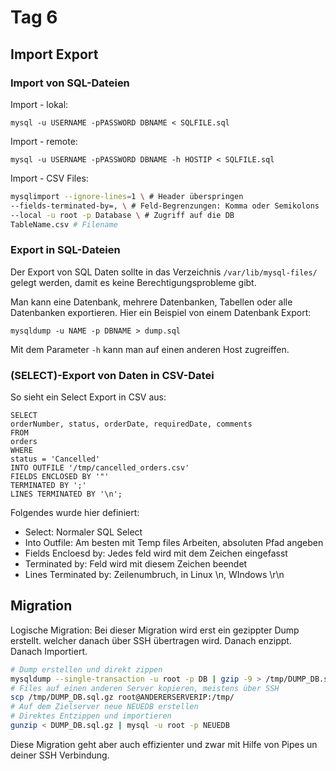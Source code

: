 # Tag 6

## Import Export

### Import von SQL-Dateien

Import - lokal:

`mysql -u USERNAME -pPASSWORD DBNAME < SQLFILE.sql`

Import - remote:

`mysql -u USERNAME -pPASSWORD DBNAME -h HOSTIP < SQLFILE.sql`

Import - CSV Files:

```bash
mysqlimport --ignore-lines=1 \ # Header überspringen
--fields-terminated-by=, \ # Feld-Begrenzungen: Komma oder Semikolons
--local -u root -p Database \ # Zugriff auf die DB
TableName.csv # Filename
```

### Export in SQL-Dateien

Der Export von SQL Daten sollte in das Verzeichnis `/var/lib/mysql-files/` gelegt werden, damit es keine Berechtigungsprobleme gibt.

Man kann eine Datenbank, mehrere Datenbanken, Tabellen oder alle Datenbanken exportieren. Hier ein Beispiel von einem Datenbank Export:

```mysqldump -u NAME -p DBNAME > dump.sql```

Mit dem Parameter `-h` kann man auf einen anderen Host zugreiffen.

### (SELECT)-Export von Daten in CSV-Datei

So sieht ein Select Export in CSV aus:

```mysql
SELECT
orderNumber, status, orderDate, requiredDate, comments
FROM
orders
WHERE
status = 'Cancelled'
INTO OUTFILE '/tmp/cancelled_orders.csv'
FIELDS ENCLOSED BY '"'
TERMINATED BY ';'
LINES TERMINATED BY '\n';
```

Folgendes wurde hier definiert:

- Select: Normaler SQL Select
- Into Outfile: Am besten mit Temp files Arbeiten, absoluten Pfad angeben
- Fields Encloesd by: Jedes feld wird mit dem Zeichen eingefasst
- Terminated by: Feld wird mit diesem Zeichen beendet
- Lines Terminated by: Zeilenumbruch, in Linux \n, WIndows \r\n

## Migration

Logische Migration:
Bei dieser Migration wird erst ein gezippter Dump erstellt. welcher danach über SSH übertragen wird. Danach enzippt. Danach Importiert.

```bash
# Dump erstellen und direkt zippen
mysqldump --single-transaction -u root -p DB | gzip -9 > /tmp/DUMP_DB.sql.gz
# Files auf einen anderen Server kopieren, meistens über SSH
scp /tmp/DUMP_DB.sql.gz root@ANDERERSERVERIP:/tmp/
# Auf dem Zielserver neue NEUEDB erstellen
# Direktes Entzippen und importieren
gunzip < DUMP_DB.sql.gz | mysql -u root -p NEUEDB
```

Diese Migration geht aber auch effizienter und zwar mit Hilfe von Pipes un deiner SSH Verbindung.
